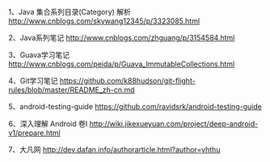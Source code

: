 1、Java 集合系列目录(Category) 解析
http://www.cnblogs.com/skywang12345/p/3323085.html

2、Java系列笔记
http://www.cnblogs.com/zhguang/p/3154584.html

3、Guava学习笔记
http://www.cnblogs.com/peida/p/Guava_ImmutableCollections.html

4、Git学习笔记
https://github.com/k88hudson/git-flight-rules/blob/master/README_zh-cn.md

5、android-testing-guide
https://github.com/ravidsrk/android-testing-guide

6、深入理解 Android 卷I
http://wiki.jikexueyuan.com/project/deep-android-v1/prepare.html

7、大凡网
http://dev.dafan.info/authorarticle.html?author=yhthu